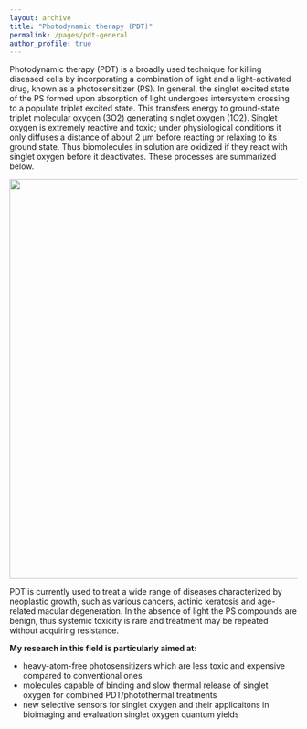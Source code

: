 ```yaml
---
layout: archive
title: "Photodynamic therapy (PDT)"
permalink: /pages/pdt-general
author_profile: true
---
```

Photodynamic therapy (PDT) is a broadly used technique for killing diseased cells by incorporating a combination of light and a light-activated drug, known as a photosensitizer (PS).  In general, the singlet excited state of the PS formed upon absorption of light undergoes intersystem crossing to a populate triplet excited state. This transfers energy to ground-state triplet molecular oxygen (3O2) generating singlet oxygen (1O2). Singlet oxygen is extremely reactive and toxic; under physiological conditions it only diffuses a distance of about 2 μm before reacting or relaxing to its ground state. Thus biomolecules in solution are oxidized if they react with singlet oxygen before it deactivates. These processes are summarized below.

<div style="text-align:center"><img src="https://mihafil.github.io/academic/images/pdt-general.jpg" style="width:700px;height:auto"></div>

PDT is currently used to treat a wide range of diseases characterized by neoplastic growth, such as various cancers, actinic keratosis and age-related macular degeneration. In the absence of light the PS compounds are benign, thus systemic toxicity is rare and treatment may be repeated without acquiring resistance.

<strong>My research in this field is particularly aimed at:</strong>

* heavy-atom-free photosensitizers which are less toxic and expensive compared to conventional ones
* molecules capable of binding and slow thermal release of singlet oxygen for combined PDT/photothermal treatments
* new selective sensors for singlet oxygen and their applicaitons in bioimaging and evaluation singlet oxygen quantum yields 
